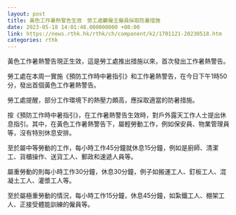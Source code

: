 ```yaml
---
layout: post
title: 黃色工作暑熱警告生效　勞工處籲僱主僱員採取防暑措施
date: 2023-05-18 14:01:48.000000000 +08:00
link: https://news.rthk.hk/rthk/ch/component/k2/1701121-20230518.htm
categories: rthk
---
```


黃色工作暑熱警告現正生效，這是勞工處推出措施以來，首次發出工作暑熱警告。

勞工處在本周一實施《預防工作時中暑指引》和工作暑熱警告，在今日下午1時50分，發出首個黃色工作暑熱警告。

勞工處提醒，部分工作環境下的熱壓力頗高，應採取適當的防暑措施。

按《預防工作時中暑指引》，在工作暑熱警告生效時，對戶外露天工作人士提出休息指引。其中，在黃色工作暑熱警告下，屬輕勞動工作，例如保安員、物業管理員等，沒有特別休息安排。

至於屬中等勞動的工作，每小時工作45分鐘就休息15分鐘，例如是廚師、清潔工、貨櫃操作、送貨工人、郵政和速遞人員等。

屬重勞動的則每小時工作30分鐘，休息30分鐘，例子如搬運工人、釘板工人、混凝土工人、灌漿工人等。

至於屬極重勞動的情況，每小時工作15分鐘，休息45分鐘，如紮鐵工人、棚架工人、正接受體能訓練的僱員等。
